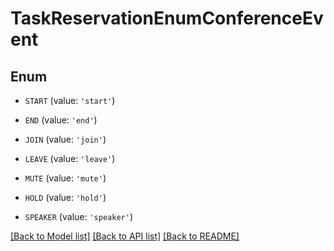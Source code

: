 # TaskReservationEnumConferenceEvent


## Enum

* `START` (value: `'start'`)

* `END` (value: `'end'`)

* `JOIN` (value: `'join'`)

* `LEAVE` (value: `'leave'`)

* `MUTE` (value: `'mute'`)

* `HOLD` (value: `'hold'`)

* `SPEAKER` (value: `'speaker'`)

[[Back to Model list]](../README.md#documentation-for-models) [[Back to API list]](../README.md#documentation-for-api-endpoints) [[Back to README]](../README.md)


